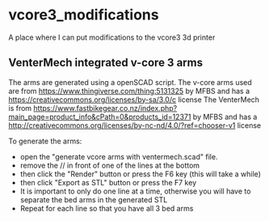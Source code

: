 # vcore3_modifications
A place where I can put modifications to the vcore3 3d printer

## VenterMech integrated v-core 3 arms
The arms are generated using a openSCAD script. The v-core arms used are from https://www.thingiverse.com/thing:5131325 by MFBS and has a https://creativecommons.org/licenses/by-sa/3.0/c license
The VenterMech is from https://www.fastbikegear.co.nz/index.php?main_page=product_info&cPath=0&products_id=12371 by MFBS and has a http://creativecommons.org/licenses/by-nc-nd/4.0/?ref=chooser-v1 license

To generate the arms:
* open the "generate vcore arms with ventermech.scad" file. 
* remove the // in front of one of the lines at the bottom
* then click the "Render" button or press the F6 key (this will take a while)
* then click "Export as STL" button or press the F7 key
* It is important to only do one line at a time, otherwise you will have to separate the bed arms in the generated STL
* Repeat for each line so that you have all 3 bed arms
